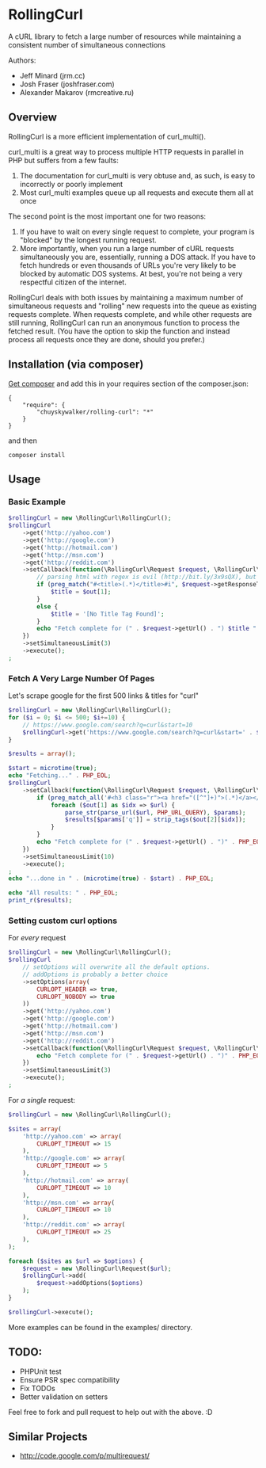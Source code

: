 # RollingCurl

A cURL library to fetch a large number of resources while maintaining a consistent number of simultaneous connections

Authors:
 - Jeff Minard (jrm.cc)
 - Josh Fraser (joshfraser.com)
 - Alexander Makarov (rmcreative.ru)

## Overview

RollingCurl is a more efficient implementation of curl_multi().

curl_multi is a great way to process multiple HTTP requests in parallel in PHP but suffers from a few faults:

 1. The documentation for curl_multi is very obtuse and, as such, is easy to incorrectly or poorly implement
 2. Most curl_multi examples queue up all requests and execute them all at once

The second point is the most important one for two reasons:

 1. If you have to wait on every single request to complete, your program is "blocked" by the longest running request.
 2. More importantly, when you run a large number of cURL requests simultaneously you are, essentially, running a DOS attack. If you have to fetch hundreds or even thousands of URLs you're very likely to be blocked by automatic DOS systems. At best, you're not being a very respectful citizen of the internet.

RollingCurl deals with both issues by maintaining a maximum number of simultaneous requests and "rolling" new requests into the queue as existing requests complete. When requests complete, and while other requests are still running, RollingCurl can run an anonymous function to process the fetched result. (You have the option to skip the function and instead process all requests once they are done, should you prefer.)

## Installation (via composer)

[Get composer](http://getcomposer.org/doc/00-intro.md) and add this in your requires section of the composer.json:

```
{
    "require": {
        "chuyskywalker/rolling-curl": "*"
    }
}
```

and then

```
composer install
```

## Usage

### Basic Example

```php
$rollingCurl = new \RollingCurl\RollingCurl();
$rollingCurl
    ->get('http://yahoo.com')
    ->get('http://google.com')
    ->get('http://hotmail.com')
    ->get('http://msn.com')
    ->get('http://reddit.com')
    ->setCallback(function(\RollingCurl\Request $request, \RollingCurl\RollingCurl $rollingCurl) {
        // parsing html with regex is evil (http://bit.ly/3x9sQX), but this is just a demo
        if (preg_match("#<title>(.*)</title>#i", $request->getResponseText(), $out)) {
            $title = $out[1];
        }
        else {
            $title = '[No Title Tag Found]';
        }
        echo "Fetch complete for (" . $request->getUrl() . ") $title " . PHP_EOL;
    })
    ->setSimultaneousLimit(3)
    ->execute();
;
```

### Fetch A Very Large Number Of Pages

Let's scrape google for the first 500 links & titles for "curl"

```php
$rollingCurl = new \RollingCurl\RollingCurl();
for ($i = 0; $i <= 500; $i+=10) {
    // https://www.google.com/search?q=curl&start=10
    $rollingCurl->get('https://www.google.com/search?q=curl&start=' . $i);
}

$results = array();

$start = microtime(true);
echo "Fetching..." . PHP_EOL;
$rollingCurl
    ->setCallback(function(\RollingCurl\Request $request, \RollingCurl\RollingCurl $rollingCurl) use (&$results) {
        if (preg_match_all('#<h3 class="r"><a href="([^"]+)">(.*)</a></h3>#iU', $request->getResponseText(), $out)) {
            foreach ($out[1] as $idx => $url) {
                parse_str(parse_url($url, PHP_URL_QUERY), $params);
                $results[$params['q']] = strip_tags($out[2][$idx]);
            }
        }
        echo "Fetch complete for (" . $request->getUrl() . ")" . PHP_EOL;
    })
    ->setSimultaneousLimit(10)
    ->execute();
;
echo "...done in " . (microtime(true) - $start) . PHP_EOL;

echo "All results: " . PHP_EOL;
print_r($results);
```

### Setting custom curl options

For *every* request

```php
$rollingCurl = new \RollingCurl\RollingCurl();
$rollingCurl
    // setOptions will overwrite all the default options.
    // addOptions is probably a better choice
    ->setOptions(array(
        CURLOPT_HEADER => true,
        CURLOPT_NOBODY => true
    ))
    ->get('http://yahoo.com')
    ->get('http://google.com')
    ->get('http://hotmail.com')
    ->get('http://msn.com')
    ->get('http://reddit.com')
    ->setCallback(function(\RollingCurl\Request $request, \RollingCurl\RollingCurl $rollingCurl) {
        echo "Fetch complete for (" . $request->getUrl() . ")" . PHP_EOL;
    })
    ->setSimultaneousLimit(3)
    ->execute();
;
```

For *a single* request:

```php
$rollingCurl = new \RollingCurl\RollingCurl();

$sites = array(
    'http://yahoo.com' => array(
        CURLOPT_TIMEOUT => 15
    ),
    'http://google.com' => array(
        CURLOPT_TIMEOUT => 5
    ),
    'http://hotmail.com' => array(
        CURLOPT_TIMEOUT => 10
    ),
    'http://msn.com' => array(
        CURLOPT_TIMEOUT => 10
    ),
    'http://reddit.com' => array(
        CURLOPT_TIMEOUT => 25
    ),
);

foreach ($sites as $url => $options) {
    $request = new \RollingCurl\Request($url);
    $rollingCurl->add(
        $request->addOptions($options)
    );
}

$rollingCurl->execute();
```

More examples can be found in the examples/ directory.

## TODO:

 - PHPUnit test
 - Ensure PSR spec compatibility
 - Fix TODOs
 - Better validation on setters

Feel free to fork and pull request to help out with the above. :D

## Similar Projects

 - http://code.google.com/p/multirequest/
